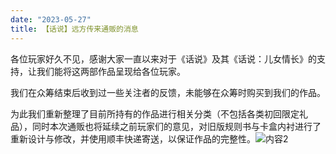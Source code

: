 ```yaml
---
date: "2023-05-27"
title: 【话说】远方传来通贩的消息
---
```


各位玩家好久不见，感谢大家一直以来对于《话说》及其《话说：儿女情长》的支持，让我们能将这两部作品呈现给各位玩家。

我们在众筹结束后收到过一些关注者的反馈，未能够在众筹时购买到我们的作品。

为此我们重新整理了目前所持有的作品进行相关分类（不包括各类初回限定礼品），同时本次通贩也将延续之前玩家们的意见，对旧版规则书与卡盒内衬进行了重新设计与修改，并使用顺丰快递寄送，以保证作品的完整性。![内容2](https://cdn.jsdelivr.net/gh/Zhuxb-Clouds/PicDepot/img/%E5%86%85%E5%AE%B92.png)

